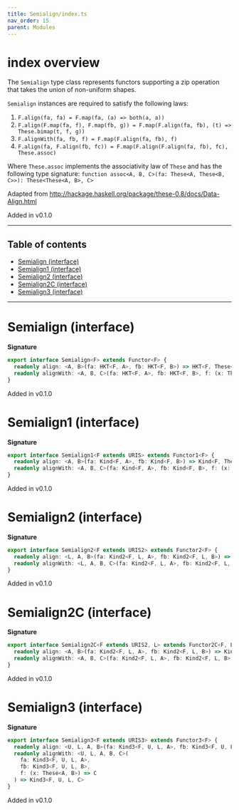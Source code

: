```yaml
---
title: Semialign/index.ts
nav_order: 15
parent: Modules
---
```


# index overview

The `Semialign` type class represents functors supporting a zip operation that takes the
union of non-uniform shapes.

`Semialign` instances are required to satisfy the following laws:

1. `F.align(fa, fa) = F.map(fa, (a) => both(a, a))`
2. `F.align(F.map(fa, f), F.map(fb, g)) = F.map(F.align(fa, fb), (t) => These.bimap(t, f, g))`
3. `F.alignWith(fa, fb, f) = F.map(F.align(fa, fb), f)`
4. `F.align(fa, F.align(fb, fc)) = F.map(F.align(F.align(fa, fb), fc), These.assoc)`

Where `These.assoc` implements the associativity law of `These` and has the following type signature:
`function assoc<A, B, C>(fa: These<A, These<B, C>>): These<These<A, B>, C>`

Adapted from http://hackage.haskell.org/package/these-0.8/docs/Data-Align.html

Added in v0.1.0

---

<h2 class="text-delta">Table of contents</h2>

- [Semialign (interface)](#semialign-interface)
- [Semialign1 (interface)](#semialign1-interface)
- [Semialign2 (interface)](#semialign2-interface)
- [Semialign2C (interface)](#semialign2c-interface)
- [Semialign3 (interface)](#semialign3-interface)

---

# Semialign (interface)

**Signature**

```ts
export interface Semialign<F> extends Functor<F> {
  readonly align: <A, B>(fa: HKT<F, A>, fb: HKT<F, B>) => HKT<F, These<A, B>>
  readonly alignWith: <A, B, C>(fa: HKT<F, A>, fb: HKT<F, B>, f: (x: These<A, B>) => C) => HKT<F, C>
}
```

Added in v0.1.0

# Semialign1 (interface)

**Signature**

```ts
export interface Semialign1<F extends URIS> extends Functor1<F> {
  readonly align: <A, B>(fa: Kind<F, A>, fb: Kind<F, B>) => Kind<F, These<A, B>>
  readonly alignWith: <A, B, C>(fa: Kind<F, A>, fb: Kind<F, B>, f: (x: These<A, B>) => C) => Kind<F, C>
}
```

Added in v0.1.0

# Semialign2 (interface)

**Signature**

```ts
export interface Semialign2<F extends URIS2> extends Functor2<F> {
  readonly align: <L, A, B>(fa: Kind2<F, L, A>, fb: Kind2<F, L, B>) => Kind2<F, L, These<A, B>>
  readonly alignWith: <L, A, B, C>(fa: Kind2<F, L, A>, fb: Kind2<F, L, B>, f: (x: These<A, B>) => C) => Kind2<F, L, C>
}
```

Added in v0.1.0

# Semialign2C (interface)

**Signature**

```ts
export interface Semialign2C<F extends URIS2, L> extends Functor2C<F, L> {
  readonly align: <A, B>(fa: Kind2<F, L, A>, fb: Kind2<F, L, B>) => Kind2<F, L, These<A, B>>
  readonly alignWith: <A, B, C>(fa: Kind2<F, L, A>, fb: Kind2<F, L, B>, f: (x: These<A, B>) => C) => Kind2<F, L, C>
}
```

Added in v0.1.0

# Semialign3 (interface)

**Signature**

```ts
export interface Semialign3<F extends URIS3> extends Functor3<F> {
  readonly align: <U, L, A, B>(fa: Kind3<F, U, L, A>, fb: Kind3<F, U, L, B>) => Kind3<F, U, L, These<A, B>>
  readonly alignWith: <U, L, A, B, C>(
    fa: Kind3<F, U, L, A>,
    fb: Kind3<F, U, L, B>,
    f: (x: These<A, B>) => C
  ) => Kind3<F, U, L, C>
}
```

Added in v0.1.0
